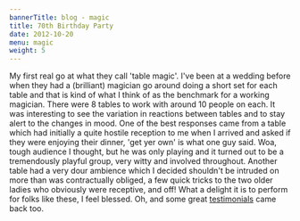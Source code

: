 ```yaml
---
bannerTitle: blog - magic
title: 70th Birthday Party
date: 2012-10-20
menu: magic
weight: 5
---
```



My first real go at what they call 'table magic'. I've been at a wedding before
when they had a (brilliant) magician go around doing a short set for each table
and that is kind of what I think of as the benchmark for a working magician.
There were 8 tables to work with around 10 people on each. It was interesting
to see the variation in reactions between tables and to stay alert to the
changes in mood. One of the best responses came from a table which had
initially a quite hostile reception to me when I arrived and asked if they were
enjoying their dinner, 'get yer own' is what one guy said. Woa, tough audience
I thought, but he was only playing and it turned out to be a tremendously
playful group, very witty and involved throughout. Another table had a very
dour ambience which I decided shouldn't be intruded on more than was
contractually obliged, a few quick tricks to the two older ladies who obviously
were receptive, and off! What a delight it is to perform for folks like these,
I feel blessed. Oh, and some great [testimonials](/magic/testimonials/)
came back too. 
